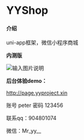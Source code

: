 # YYShop

#### 介绍
uni-app框架，微信小程序商城

 **内测版** 

![输入图片说明](https://images.gitee.com/uploads/images/2020/0618/213054_094ad36c_1274595.jpeg "gh_23c6dc5f70c0_258.jpg")

  **后台体验demo：** 
 

http://page.yyproject.xin

账号 peter 密码 123456



 联系qq：904801074

 微信：Mr_yy__
